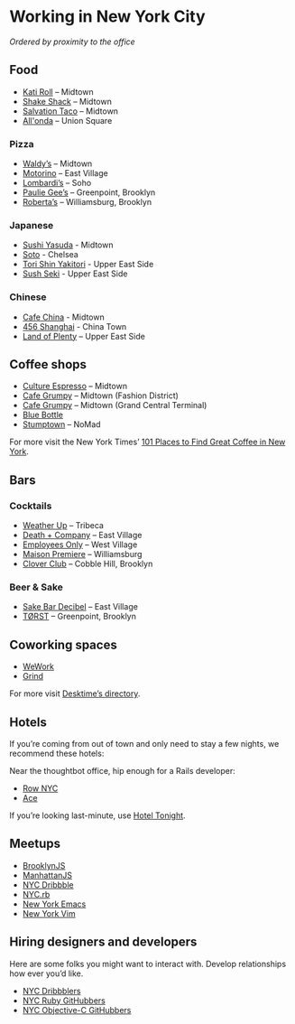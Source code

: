 Working in New York City
========================

_Ordered by proximity to the office_

Food
----

* [Kati Roll](http://thekatirollcompany.com/locations_ny.html) – Midtown
* [Shake Shack](http://shakeshack.com/location/grand-central-terminal-nyc) – Midtown
* [Salvation Taco](http://salvationtaco.com) – Midtown
* [All'onda](http://allondanyc.com) – Union Square

### Pizza

* [Waldy’s](http://waldyspizza.com/food-delivery-TW/waldy-wood-fired-pizza-penne-new-york-city.4558.r?QueryStringValue=wU5cWa4VIHXqOu01IRdASg==) – Midtown
* [Motorino](http://motorinopizza.com/eastvillage/index.php?action=page&id=1871&location_id=25) – East Village
* [Lombardi’s](http://firstpizza.com) – Soho
* [Paulie Gee’s](http://pauliegee.com) – Greenpoint, Brooklyn
* [Roberta’s](http://robertaspizza.com) – Williamsburg, Brooklyn

### Japanese

* [Sushi Yasuda](http://sushiyasuda.com/information.html) - Midtown
* [Soto](http://nymag.com/listings/restaurant/soto) - Chelsea
* [Tori Shin Yakitori](http://torishinny.com) - Upper East Side
* [Sush Seki](http://sushisekinyc.com) - Upper East Side

### Chinese

* [Cafe China](http://cafechinanyc.com) - Midtown
* [456 Shanghai](http://456shanghaicuisine.com) - China Town
* [Land of Plenty](http://landofplenty58.com) – Upper East Side

Coffee shops
------------

* [Culture Espresso](http://cultureespresso.com) – Midtown
* [Cafe Grumpy](http://cafegrumpy.com/locations/fashion-district) – Midtown (Fashion District)
* [Cafe Grumpy](http://cafegrumpy.com/locations/grand-central-terminal) – Midtown (Grand Central Terminal)
* [Blue Bottle](http://bluebottlecoffee.com/cafes/rockefeller-center)
* [Stumptown](http://stumptowncoffee.com/location/new-york/manhattan) – NoMad

For more visit the New York Times’ [101 Places to Find Great Coffee in New York](http://nytimes.com/interactive/2014/05/06/dining/101-places-to-get-good-coffee-in-new-york.html).

Bars
----

### Cocktails

* [Weather Up](http://weatherupnyc.com) – Tribeca
* [Death + Company](http://deathandcompany.com/lounge) – East Village
* [Employees Only](http://employeesonlynyc.com) – West Village
* [Maison Premiere](http://maisonpremiere.com) – Williamsburg
* [Clover Club](http://cloverclubny.com) – Cobble Hill, Brooklyn

### Beer & Sake

* [Sake Bar Decibel](http://sakebardecibel.com) – East Village
* [TØRST](http://torstnyc.com) – Greenpoint, Brooklyn

Coworking spaces
----------------

* [WeWork](http://wework.com)
* [Grind](http://grindspaces.com)

For more visit [Desktime’s directory](https://desktimeapp.com/directory).

Hotels
------

If you’re coming from out of town and only need to stay a few nights, we
recommend these hotels:

Near the thoughtbot office, hip enough for a Rails developer:

* [Row NYC](http://rownyc.com)
* [Ace](http://acehotel.com/newyork)

If you’re looking last-minute, use [Hotel Tonight](http://hoteltonight.com).

Meetups
-------

* [BrooklynJS](http://brooklynjs.com)
* [ManhattanJS](http://manhattanjs.com)
* [NYC Dribbble](http://meetup.com/dribbble/New-York-NY/1010862)
* [NYC.rb](http://meetup.com/NYC-rb)
* [New York Emacs](http://meetup.com/New-York-Emacs-Meetup)
* [New York Vim](http://meetup.com/The-New-York-Vim-Meetup)

Hiring designers and developers
-------------------------------

Here are some folks you might want to interact with. Develop relationships how
ever you’d like.

* [NYC Dribbblers](https://dribbble.com/designers?location=New%20York%20City)
* [NYC Ruby
  GitHubbers](https://github.com/search?type=Users&language=ruby&q=location:nyc)
* [NYC Objective-C
  GitHubbers](https://github.com/search?l=Objective-C&q=location%3Anyc&type=Users)
